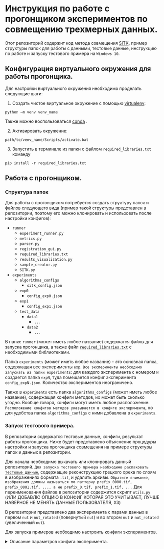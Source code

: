 # Инструкция по работе с прогонщиком экспериментов по совмещению трехмерных данных.
Этот репозиторий содержит код метода совмещения [SITK](https://simpleitk.org/), пример структуры папок для работы с данными, тестовые данные, инструкцию по работе и запуску тестового примера на `Windows 10`.

## Конфигурация виртуального окружения для работы прогонщика.
Для настройки виртуального окружения необходимо проделать следующие шаги:
1. Создать чистое виртуальное окружение с помощью [virtualenv](https://virtualenv.pypa.io/en/latest/installation.html):
```shell
python –m venv venv_name
```
 Также можно воспользоваться [conda](https://docs.conda.io/projects/conda/en/latest/user-guide/tasks/manage-environments.html) .
 
 2. Активировать окружение:
```shell
path/to/venv_name/Scripts/activate.bat
```

3. Запустить в терминале из папки с файлом `required_libraries.txt` команду
```shell
pip install -r required_libraries.txt
``` 

## Работа с прогонщиком.
### Структура папок
Для работы с прогонщиком потребуется создать структуру папок и файлов следующего вида (пример такой структуры представлен в репозитории, поэтому его можно клонировать и использовать после настройки конфигов):
- `runner`
  - `experiment_runner.py`
  - `metrics.py`
  - `parser.py`
  - `registration_gui.py`
  - `required_libraries.txt`
  - `results_visualization.py`
  - `sample_creator.py`
  - `SITK.py`
- `experiments`
  - `algorithms_configs`
    - `sitk_config.json`
  - `exp0`
     - `config_exp0.json`
  - `exp1`
     - `config_exp1.json`
  - `test_data`
     - `data1`
       - `...`
     - `data2`
       - `...`
  
В папке `runner` (может иметь любое название) содержатся файлы для запуска прогонщика, а также файл [`required_libraries.txt`](https://github.com/lbugai/stitching/blob/main/runner/required_libraries.txt) с необходимыми библиотеками.

Папка `experiments` (может иметь любое название) - это основная папка, содержащая все эксперименты `exp`. `Все эксперименты необходимо запускать из папки experiments`: для каждого эксперимента с номером `N` создается папка `expN`, туда помещается конфиг эксперимента `config_expN.json`. Количество экспериментов неограничено.

Также в `experiments` есть папка `algorithms_configs` (может иметь любое название), содержащая конфиги методов, их может быть сколько угодно. Вообще говоря, конфиги могут иметь любое расположение. `Расположение конфигов методов указывается в конфиге эксперимента`, но для удобства папка `algorithms_configs` с ними добавлена в `experiments`. 

### Запуск тестового примера.
В репозитории содержатся тестовые данные, конфиги, результат работы прогонщика.
Ниже будет представлено объяснение процедуры настройки и запуска прогонщика совмещения на примере структуры папок и данных в репозитории.

Для начала необходимо выкачать или клонировать данный репозиторий.
`Для запуска тестового примера необходимо распаковать` [`тестовые данные`](https://github.com/lbugai/stitching/tree/main/experiments/test_data), содержащие реконструкцию грецкого ореха по слоям в изображениях формата `.tif`, и удалить архивы.
`Обратите внимание, изображения должны называться по паттерну prefix_0000.tif, prefix_0001.tif, ..., а не prefix_0.tif, prefix_1.tif, ...`
Для переименования файлов в репозитории содержится скрипт `utils.py` (ИЛИ ДОБАВЛЮ ОПЦИЮ В КОНФИГ КОТОРАЯ ЭТО УЧИТЫВАЕТ, ЛУЧШЕ НАВЕРНОЕ НЕ МЕНЯТЬ ДАННЫЕ ПОЛЬЗОВАТЕЛЯ, ХЗ)

В репозитории представлено два эксперимента с парами данных в первом `nut` и `nut_rotated` (повернутый `nut`) и во втором `nut` и `nut_rotated` (увеличенный `nut`).

Для запуска примеров необходимо настроить конфиги экспериментов.


<details><summary>Описание параметров конфига эксперимента.</summary>

```json
{   "path_to_main_folder_info" : "Путь до основной папки (experiments в репозитории).",
    "path_to_main_folder" : "/path/to/experiments/",

    "exp_info" : ["Для каждого эксперимента создается папка exp с номером, туда копируется этот конфиг и редактируется",
                  "В конфиге в папке expN этот параметр тоже должен быть N, ИНАЧЕ ЭКСПЕРИМЕНТ С УКАЗАННЫМ ЗДЕСЬ НОМЕРОМ ПЕРЕЗАПИШЕТСЯ."],
    "exp" : 0,

    "algorithm_name_info" : "Задает название папки, НЕ МЕТОД, метод задается исполняемым файлом и конфигом с настройками.",
    "algorithm_name" : "sitk",
    "algorithm_name_examples" : {
        "1" : "sitk",
        "2" : "sith",
        "3" : "any_convenient_name_for_the_method"
    },

    "algorithm_execution_parameters_path_info" : "Путь до конфига метода, может иметь любое расположение и название.",
    "algorithm_execution_parameters_path" : "/path/to/experiments/algorithms_configs/sitk_config.json",

    "algorithm_executable_path_info" : "Путь до скрипта с методом.", 
    "algorithm_executable_path" : "/path/to/runner/SITK.py",

    "alg_interpreter_path_info" : "Путь до файла python.exe вашего окружения.",
    "alg_interpreter_path" : "/path/to/venv_name/Scripts/python.exe",

    "VolumeLoadingMode_info" : "Не изменять.",
    "VolumeLoadingMode" : "TwoVolumes",

    "registered_volumes_writing_info" : ["Флаг для сохранения результата совмещения.",
                                    "Если указать false, то результаты совмещения не будут отписываться в тифы, только то, что в консоли."],
    "registered_volumes_writing" : true,

    "minimize_padding" : true,

    "calculate_metrics_info" : "Флаг для вычисления метрик - для этого нужно указать эталонное преобразование в поле ниже",
    "calculate_metrics" : false,

    "path_to_gt_matrix_json_info" : "Путь до эталонного преобразования (пример есть в репозитории в nut_rotated.rar).",
    "path_to_gt_matrix_json" : "",

    "SelectedVisualizedMetricsList_info" : "Метрики, которые будут рассчитываться, если включен флаг calculate_metrics.",
    "SelectedVisualizedMetricsList" : ["MSE",
                                       "normalized maximum deviation of distances (from geometry MSE)",
                                       "maximum deviation of distances (from geometry MSE)",
                                       "norm_geometry_rmse",
                                       "geometry_rmse",
                                       "norm_geometry_MSE"],

    "path_to_markup_info" : "Путь до целевого объема, к которому будет приводится объем moving, может иметь любое расположение.",
    "path_to_markup" : "/path/to/experiments/test_data/nut/",

    "path_to_moving_info" : "Путь до изменяемого объема, преобразуемый для приведения в координаты целевого объёма markup, может иметь любое расположение.",
    "path_to_moving" : "/path/to/experiments/test_data/nut_rotated/",

    "path_to_inital_transform_matrix_json_info" : ["Путь до .json с начальным преобразованием, которое будет доуточняться методом (преобразование из moving в markup).",
                                                   "Пример json'a с нач. преобразованием содержится в папке тестового объема nut_rotated."], 
    "path_to_inital_transform_matrix_json" : "/path/to/experiments/test_data/nut_rotated/initial_matrix.json" 
}


```

</details>
